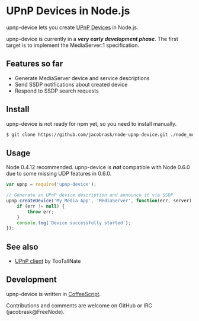 UPnP Devices in Node.js
=======================

upnp-device lets you create [UPnP Devices](http://upnp.org/sdcps-and-certification/standards/sdcps/) in Node.js.

upnp-device is currently in a ___very early development phase___. The first target is to implement the MediaServer:1 specification.

Features so far
---------------

* Generate MediaServer device and service descriptions
* Send SSDP notifications about created device
* Respond to SSDP search requests 

Install
-------

upnp-device is not ready for npm yet, so you need to install manually.

```bash
$ git clone https://github.com/jacobrask/node-upnp-device.git ./node_modules/upnp-device
```

Usage
-----

Node 0.4.12 recommended. upnp-device is ___not___ compatible with Node 0.6.0 due to some missing UDP features in 0.6.0.

```javascript
var upnp = require('upnp-device');

// Generate an UPnP device description and announce it via SSDP
upnp.createDevice('My Media App', 'MediaServer', function(err, server) {
    if (err != null) {
        throw err;
    }
    console.log('Device successfully started');
});
```

See also
--------

 * [UPnP client](https://github.com/TooTallNate/node-upnp-client) by TooTallNate

Development
-----------

upnp-device is written in [CoffeeScript](http://coffeescript.org).

Contributions and comments are welcome on GitHub or IRC (jacobrask@FreeNode).
